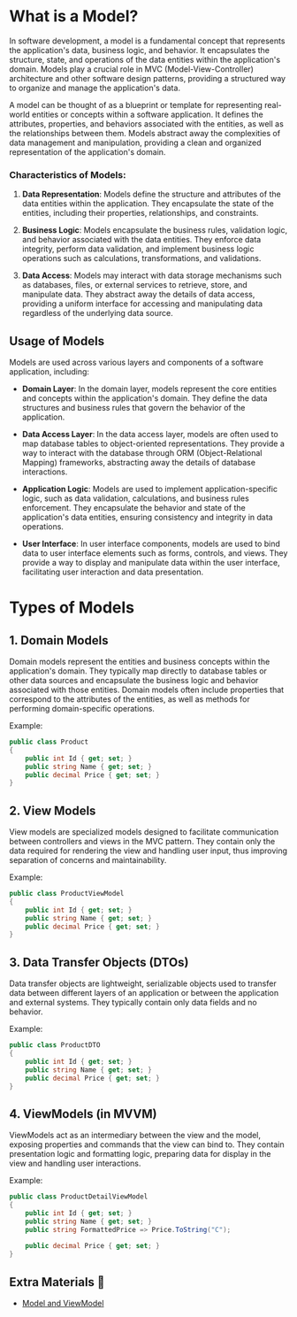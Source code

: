 # What is a Model?

In software development, a model is a fundamental concept that represents the application's data, business logic, and behavior. It encapsulates the structure, state, and operations of the data entities within the application's domain. Models play a crucial role in MVC (Model-View-Controller) architecture and other software design patterns, providing a structured way to organize and manage the application's data.

A model can be thought of as a blueprint or template for representing real-world entities or concepts within a software application. It defines the attributes, properties, and behaviors associated with the entities, as well as the relationships between them. Models abstract away the complexities of data management and manipulation, providing a clean and organized representation of the application's domain.

### Characteristics of Models:

1. **Data Representation**: Models define the structure and attributes of the data entities within the application. They encapsulate the state of the entities, including their properties, relationships, and constraints.

2. **Business Logic**: Models encapsulate the business rules, validation logic, and behavior associated with the data entities. They enforce data integrity, perform data validation, and implement business logic operations such as calculations, transformations, and validations.

3. **Data Access**: Models may interact with data storage mechanisms such as databases, files, or external services to retrieve, store, and manipulate data. They abstract away the details of data access, providing a uniform interface for accessing and manipulating data regardless of the underlying data source.

## Usage of Models

Models are used across various layers and components of a software application, including:

- **Domain Layer**: In the domain layer, models represent the core entities and concepts within the application's domain. They define the data structures and business rules that govern the behavior of the application.

- **Data Access Layer**: In the data access layer, models are often used to map database tables to object-oriented representations. They provide a way to interact with the database through ORM (Object-Relational Mapping) frameworks, abstracting away the details of database interactions.

- **Application Logic**: Models are used to implement application-specific logic, such as data validation, calculations, and business rules enforcement. They encapsulate the behavior and state of the application's data entities, ensuring consistency and integrity in data operations.

- **User Interface**: In user interface components, models are used to bind data to user interface elements such as forms, controls, and views. They provide a way to display and manipulate data within the user interface, facilitating user interaction and data presentation.


# Types of Models

## 1. Domain Models

Domain models represent the entities and business concepts within the application's domain. They typically map directly to database tables or other data sources and encapsulate the business logic and behavior associated with those entities. Domain models often include properties that correspond to the attributes of the entities, as well as methods for performing domain-specific operations.

Example:
```csharp
public class Product
{
    public int Id { get; set; }
    public string Name { get; set; }
    public decimal Price { get; set; }
}
```

## 2. View Models

View models are specialized models designed to facilitate communication between controllers and views in the MVC pattern. They contain only the data required for rendering the view and handling user input, thus improving separation of concerns and maintainability.

Example:
```csharp
public class ProductViewModel
{
    public int Id { get; set; }
    public string Name { get; set; }
    public decimal Price { get; set; }
}
```

## 3. Data Transfer Objects (DTOs)

Data transfer objects are lightweight, serializable objects used to transfer data between different layers of an application or between the application and external systems. They typically contain only data fields and no behavior.

Example:
```csharp
public class ProductDTO
{
    public int Id { get; set; }
    public string Name { get; set; }
    public decimal Price { get; set; }
}
```

## 4. ViewModels (in MVVM)

ViewModels act as an intermediary between the view and the model, exposing properties and commands that the view can bind to. They contain presentation logic and formatting logic, preparing data for display in the view and handling user interactions.

Example:
```csharp
public class ProductDetailViewModel
{
    public int Id { get; set; }
    public string Name { get; set; }
    public string FormattedPrice => Price.ToString("C");
    
    public decimal Price { get; set; }
}
```


## Extra Materials 📘

- [Model and ViewModel](https://www.tektutorialshub.com/asp-net-core/asp-net-core-model-and-viewmodel/)